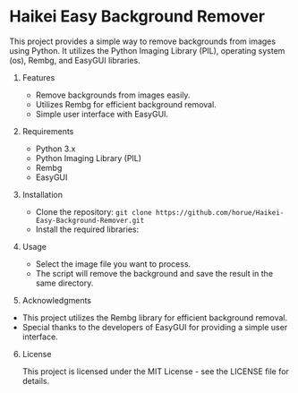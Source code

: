 # Haikei Easy Background Remover

This project provides a simple way to remove backgrounds from images using Python. It utilizes the Python Imaging Library (PIL), operating system (os), Rembg, and EasyGUI libraries.

1. Features

	-   Remove backgrounds from images easily.
	-   Utilizes Rembg for efficient background removal.
	-   Simple user interface with EasyGUI.

2. Requirements

	-   Python 3.x
	-   Python Imaging Library (PIL)
	-   Rembg
	-   EasyGUI

3. Installation

	-	 Clone the repository:
`git clone https://github.com/horue/Haikei-Easy-Background-Remover.git` 
	- Install the required libraries:
	
4. Usage 

	- Select the image file you want to process.
	- The script will remove the background and save the result in the same directory.

5.  Acknowledgments

-   This project utilizes the Rembg library for efficient background removal.
-   Special thanks to the developers of EasyGUI for providing a simple user interface.
6.  License

	This project is licensed under the MIT License - see the LICENSE file for details.